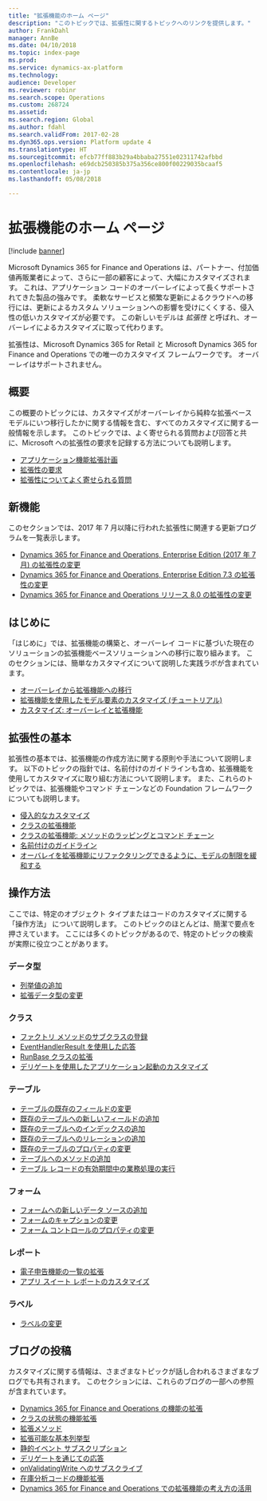 ```yaml
---
title: "拡張機能のホーム ページ"
description: "このトピックでは、拡張性に関するトピックへのリンクを提供します。"
author: FrankDahl
manager: AnnBe
ms.date: 04/10/2018
ms.topic: index-page
ms.prod: 
ms.service: dynamics-ax-platform
ms.technology: 
audience: Developer
ms.reviewer: robinr
ms.search.scope: Operations
ms.custom: 268724
ms.assetid: 
ms.search.region: Global
ms.author: fdahl
ms.search.validFrom: 2017-02-28
ms.dyn365.ops.version: Platform update 4
ms.translationtype: HT
ms.sourcegitcommit: efcb77ff883b29a4bbaba27551e02311742afbbd
ms.openlocfilehash: e69dcb250385b375a356ce800f00229035bcaaf5
ms.contentlocale: ja-jp
ms.lasthandoff: 05/08/2018

---
```

# <a name="extensibility-home-page"></a>拡張機能のホーム ページ

[!include [banner](../includes/banner.md)]

Microsoft Dynamics 365 for Finance and Operations は、パートナー、付加価値再販業者によって、さらに一部の顧客によって、大幅にカスタマイズされます。 これは、アプリケーション コードのオーバーレイによって長くサポートされてきた製品の強みです。 柔軟なサービスと頻繁な更新によるクラウドへの移行には、更新によるカスタム ソリューションへの影響を受けにくくする、侵入性の低いカスタマイズが必要です。 この新しいモデルは *拡張性* と呼ばれ、オーバーレイによるカスタマイズに取って代わります。 

拡張性は、Microsoft Dynamics 365 for Retail と Microsoft Dynamics 365 for Finance and Operations での唯一のカスタマイズ フレームワークです。 オーバーレイはサポートされません。

## <a name="introduction"></a>概要

この概要のトピックには、カスタマイズがオーバーレイから純粋な拡張ベース モデルにいつ移行したかに関する情報を含む、すべてのカスタマイズに関する一般情報を示します。 このトピックでは、よく寄せられる質問および回答と共に、Microsoft への拡張性の要求を記録する方法についても説明します。

+ [アプリケーション機能拡張計画](extensibility-roadmap.md)
+ [拡張性の要求](extensibility-requests.md) 
+ [拡張性についてよく寄せられる質問](app-sealing-faq.md) 

## <a name="whats-new"></a>新機能
このセクションでは、2017 年 7 月以降に行われた拡張性に関連する更新プログラムを一覧表示します。

+ [Dynamics 365 for Finance and Operations, Enterprise Edition (2017 年 7 月) の拡張性の変更](changes-july-2017.md)
+ [Dynamics 365 for Finance and Operations, Enterprise Edition 7.3 の拡張性の変更](extensibility-changes-73.md)
+ [Dynamics 365 for Finance and Operations リリース 8.0 の拡張性の変更](Changes-80.md)

## <a name="getting-started"></a>はじめに

「はじめに」では、拡張機能の構築と、オーバーレイ コードに基づいた現在のソリューションの拡張機能ベースソリューションへの移行に取り組みます。 このセクションには、簡単なカスタマイズについて説明した実践ラボが含まれています。

+ [オーバーレイから拡張機能への移行](migrate-overlayer-extension.md)
+ [拡張機能を使用したモデル要素のカスタマイズ (チュートリアル)](customize-model-elements-extensions.md)
+ [カスタマイズ: オーバーレイと拡張機能](customization-overlayering-extensions.md)
<!--+ [Customize by overlayering metadata source code (Office Mix)](https://mix.office.com/watch/1ol6ov90jrd4w)-->

## <a name="extensibility-fundamentals"></a>拡張性の基本

拡張性の基本では、拡張機能の作成方法に関する原則や手法について説明します。 以下のトピックの指針では、名前付けのガイドラインも含め、拡張機能を使用してカスタマイズに取り組む方法について説明します。 また、これらのトピックでは、拡張機能やコマンド チェーンなどの Foundation フレームワークについても説明します。

+ [侵入的なカスタマイズ](intrusive-customizations.md)
+ [クラスの拡張機能](class-extensions.md)
+ [クラスの拡張機能: メソッドのラッピングとコマンド チェーン](method-wrapping-coc.md)
+ [名前付けのガイドライン](naming-guidelines-extensions.md)
+ [オーバレイを拡張機能にリファクタリングできるように、モデルの制限を緩和する](refactoring-over-layering.md)
  
## <a name="how-do-i"></a>操作方法

ここでは、特定のオブジェクト タイプまたはコードのカスタマイズに関する「操作方法」 について説明します。 このトピックのほとんどは、簡潔で要点を押さえています。 ここには多くのトピックがあるので、特定のトピックの検索が実際に役立つことがあります。

### <a name="data-types"></a>データ型
+ [列挙値の追加](add-enum-value.md)
+ [拡張データ型の変更](modify-edt.md) 

### <a name="classes"></a>クラス
+ [ファクトリ メソッドのサブクラスの登録](register-subclass-factory-methods.md)
+ [EventHandlerResult を使用した応答](respond-event-handler-result.md)
+ [RunBase クラスの拡張](extend-runbase-class.md)
+ [デリゲートを使用したアプリケーション起動のカスタマイズ](startup-customizations.md)

### <a name="tables"></a>テーブル
+ [テーブルの既存のフィールドの変更](modify-existing-field.md)
+ [既存のテーブルへの新しいフィールドの追加](add-field-extension.md)
+ [既存のテーブルへのインデックスの追加](add-index.md)
+ [既存のテーブルへのリレーションの追加](add-relation.md)
+ [既存のテーブルのプロパティの変更](modify-properties.md)
+ [テーブルへのメソッドの追加](add-method-table.md)
+ [テーブル レコードの有効期間中の業務処理の実行](subscribe-table-events.md)

### <a name="forms"></a>フォーム
+ [フォームへの新しいデータ ソースの追加](add-datasource.md)
+ [フォームのキャプションの変更](change-caption-form.md)
+ [フォーム コントロールのプロパティの変更](modify-control-properties.md)

### <a name="reports"></a>レポート
+ [電子申告機能の一覧の拡張](../analytics/general-electronic-reporting-formulas-list-extension.md)
+ [アプリ スイート レポートのカスタマイズ](../analytics/customize-app-suite-reports-with-extensions.md)

### <a name="labels"></a>ラベル
+ [ラベルの変更](change-label.md)

## <a name="blog-posts"></a>ブログの投稿

カスタマイズに関する情報は、さまざまなトピックが話し合われるさまざまなブログでも共有されます。 このセクションには、これらのブログの一部への参照が含まれています。

+ [Dynamics 365 for Finance and Operations の機能の拡張](https://blogs.msdn.microsoft.com/mfp/2017/01/31/extending-dynamics-365-for-operations/)
+ [クラスの状態の機能拡張](https://blogs.msdn.microsoft.com/mfp/2017/01/31/extending-class-state/)
+ [拡張メソッド](https://blogs.msdn.microsoft.com/mfp/2015/12/15/x-in-ax7-extension-methods/)
+ [拡張可能な基本列挙型](http://kashperuk.blogspot.dk/2016/09/development-tutorial-extensible-base.html)
+ [静的イベント サブスクリプション](https://blogs.msdn.microsoft.com/mfp/2015/12/10/x-in-ax7-static-event-subscription/)
+ [デリゲートを通じての応答](https://blogs.msdn.microsoft.com/mfp/2017/01/31/responding-through-delegates/)
+ [onValidatingWrite へのサブスクライブ](https://blogs.msdn.microsoft.com/mfp/2017/01/31/subscribing-to-onvalidatingwrite/)
+ [在庫分析コードの機能拡張](https://blogs.msdn.microsoft.com/mfp/2017/08/10/extensible-inventory-dimensions/)
+ [Dynamics 365 for Finance and Operations での拡張機能の考え方の活用](https://blogs.msdn.microsoft.com/axinthefield/embrace-the-extensions-mindset-with-dynamics-365-for-finance-and-operations/)

